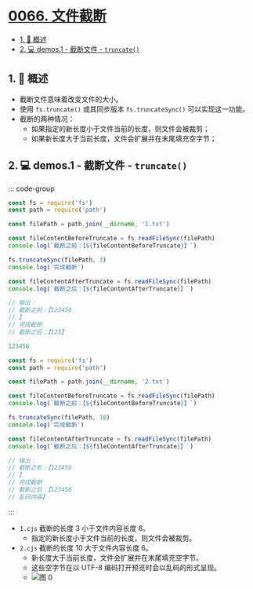 # [0066. 文件截断](https://github.com/Tdahuyou/TNotes.nodejs/tree/main/notes/0066.%20%E6%96%87%E4%BB%B6%E6%88%AA%E6%96%AD)

<!-- region:toc -->

- [1. 📒 概述](#1--概述)
- [2. 💻 demos.1 - 截断文件 - `truncate()`](#2--demos1---截断文件---truncate)

<!-- endregion:toc -->

## 1. 📒 概述

- 截断文件意味着改变文件的大小。
- 使用 `fs.truncate()` 或其同步版本 `fs.truncateSync()` 可以实现这一功能。
- 截断的两种情况：
  - 如果指定的新长度小于文件当前的长度，则文件会被裁剪；
  - 如果新长度大于当前长度，文件会扩展并在末尾填充空字节；

## 2. 💻 demos.1 - 截断文件 - `truncate()`

::: code-group

```js [1.cjs] {9}
const fs = require('fs')
const path = require('path')

const filePath = path.join(__dirname, '1.txt')

const fileContentBeforeTruncate = fs.readFileSync(filePath)
console.log(`截断之前：【${fileContentBeforeTruncate}】`)

fs.truncateSync(filePath, 3)
console.log('完成截断')

const fileContentAfterTruncate = fs.readFileSync(filePath)
console.log(`截断之后：【${fileContentAfterTruncate}】`)

// 输出：
// 截断之前：【123456
// 】
// 完成截断
// 截断之后：【123】
```

```js [1.txt]
123456
```

```js [2.cjs] {9}
const fs = require('fs')
const path = require('path')

const filePath = path.join(__dirname, '2.txt')

const fileContentBeforeTruncate = fs.readFileSync(filePath)
console.log(`截断之前：【${fileContentBeforeTruncate}】`)

fs.truncateSync(filePath, 10)
console.log('完成截断')

const fileContentAfterTruncate = fs.readFileSync(filePath)
console.log(`截断之后：【${fileContentAfterTruncate}】`)

// 输出：
// 截断之前：【123456
// 】
// 完成截断
// 截断之后：【123456
// 乱码内容】
```

:::

- `1.cjs` 截断的长度 3 小于文件内容长度 6。
  - 指定的新长度小于文件当前的长度，则文件会被裁剪。
- `2.cjs` 截断的长度 10 大于文件内容长度 6。
  - 新长度大于当前长度，文件会扩展并在末尾填充空字节。
  - 这些空字节在以 UTF-8 编码打开预览时会以乱码的形式呈现。
  - ![图 0](https://cdn.jsdelivr.net/gh/Tdahuyou/imgs@main/2025-04-16-21-28-54.png)
